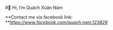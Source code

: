 #👋 Hi, I’m Quách Xuân Nam

**Contact me via facebook link: **_<https://www.facebook.com/quach.nam.123829>_

